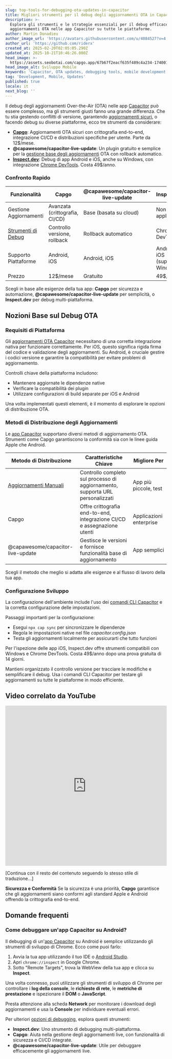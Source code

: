 ```yaml
---
slug: top-tools-for-debugging-ota-updates-in-capacitor
title: Migliori strumenti per il debug degli aggiornamenti OTA in Capacitor
description: >-
  Esplora gli strumenti e le strategie essenziali per il debug efficace degli
  aggiornamenti OTA nelle app Capacitor su tutte le piattaforme.
author: Martin Donadieu
author_image_url: 'https://avatars.githubusercontent.com/u/4084527?v=4'
author_url: 'https://github.com/riderx'
created_at: 2025-02-20T02:05:05.290Z
updated_at: 2025-10-21T10:46:26.000Z
head_image: >-
  https://assets.seobotai.com/capgo.app/67b67f2eacf635f489c4a234-1740017141105.jpg
head_image_alt: Sviluppo Mobile
keywords: 'Capacitor, OTA updates, debugging tools, mobile development, app updates'
tag: 'Development, Mobile, Updates'
published: true
locale: it
next_blog: ''
---
```

Il debug degli aggiornamenti Over-the-Air (OTA) nelle app [Capacitor](https://capacitorjs.com/) può essere complesso, ma gli strumenti giusti fanno una grande differenza. Che tu stia gestendo conflitti di versione, garantendo [aggiornamenti sicuri](https://capgo.app/docs/live-updates/update-behavior/), o facendo debug su diverse piattaforme, ecco tre strumenti da considerare:

-   **[Capgo](https://capgo.app/)**: Aggiornamenti OTA sicuri con crittografia end-to-end, integrazione CI/CD e distribuzioni specifiche per utente. Parte da 12$/mese.
-   **@capawesome/capacitor-live-update**: Un plugin gratuito e semplice per la [gestione base degli aggiornamenti](https://capgo.app/docs/plugin/cloud-mode/manual-update/) OTA con rollback automatico.
-   **[Inspect.dev](https://inspect.dev/)**: Debug di app Android e iOS, anche su Windows, con integrazione [Chrome DevTools](https://developer.chrome.com/docs/devtools). Costa 49$/anno.

### Confronto Rapido

| Funzionalità | Capgo | @capawesome/capacitor-live-update | Inspect.dev |
| --- | --- | --- | --- |
| Gestione Aggiornamenti | Avanzata (crittografia, CI/CD) | Base (basata su cloud) | Non applicabile |
| [Strumenti di Debug](https://capgo.app/docs/plugin/debugging/) | Controllo versione, rollback | Rollback automatico | Chrome DevTools |
| Supporto Piattaforme | Android, iOS | Android, iOS | Android, iOS (supporto Windows) |
| Prezzo | 12$/mese | Gratuito | 49$/anno |

Scegli in base alle esigenze della tua app: **Capgo** per sicurezza e automazione, **@capawesome/capacitor-live-update** per semplicità, o **Inspect.dev** per debug multi-piattaforma.

## Nozioni Base sul Debug OTA

### Requisiti di Piattaforma

Gli [aggiornamenti OTA Capacitor](https://capgo.app/ja/) necessitano di una corretta integrazione nativa per funzionare correttamente. Per iOS, questo significa rigida firma del codice e validazione degli aggiornamenti. Su Android, è cruciale gestire i codici versione e garantire la compatibilità per evitare problemi di aggiornamento.

Controlli chiave della piattaforma includono:

-   Mantenere aggiornate le dipendenze native
-   Verificare la compatibilità dei plugin
-   Utilizzare configurazioni di build separate per iOS e Android

Una volta implementati questi elementi, è il momento di esplorare le opzioni di distribuzione OTA.

### Metodi di Distribuzione degli Aggiornamenti 

Le [app Capacitor](https://capgo.app/blog/capacitor-comprehensive-guide/) supportano diversi metodi di aggiornamento OTA. Strumenti come Capgo garantiscono la conformità sia con le linee guida Apple che Android.

| Metodo di Distribuzione | Caratteristiche Chiave | Migliore Per |
| --- | --- | --- |
| [Aggiornamenti Manuali](https://capgo.app/docs/plugin/cloud-mode/manual-update/) | Controllo completo sul processo di aggiornamento, supporta URL personalizzati | App più piccole, test |
| Capgo | Offre crittografia end-to-end, integrazione CI/CD e assegnazione utenti | Applicazioni enterprise |
| @capawesome/capacitor-live-update | Gestisce le versioni e fornisce funzionalità base di aggiornamento | App semplici |

Scegli il metodo che meglio si adatta alle esigenze e al flusso di lavoro della tua app.

### Configurazione Sviluppo

La configurazione dell'ambiente include l'uso dei [comandi CLI Capacitor](https://capgo.app/docs/cli/commands/) e la corretta configurazione delle impostazioni.

Passaggi importanti per la configurazione:

-   Esegui `npx cap sync` per sincronizzare le dipendenze
-   Regola le impostazioni native nel file _capacitor.config.json_
-   Testa gli aggiornamenti localmente per assicurarti che tutto funzioni

Per l'ispezione delle app iOS, Inspect.dev offre strumenti compatibili con Windows e Chrome DevTools. Costa 49$/anno dopo una prova gratuita di 14 giorni.

Mantieni organizzato il controllo versione per tracciare le modifiche e semplificare il debug. Usa i comandi CLI Capacitor per testare gli aggiornamenti su tutte le piattaforme in modo efficiente.

## Video correlato da YouTube

<iframe src="https://www.youtube.com/embed/HmXM5t8DIPA" aria-label="YouTube video player" frameborder="0" allow="accelerometer; autoplay; clipboard-write; encrypted-media; gyroscope; picture-in-picture; web-share" referrerpolicy="strict-origin-when-cross-origin" style="width: 100%; height: 500px;" allowfullscreen></iframe>

[Continua con il resto del contenuto seguendo lo stesso stile di traduzione...]

**Sicurezza e Conformità**
Se la sicurezza è una priorità, **Capgo** garantisce che gli aggiornamenti siano conformi agli standard Apple e Android offrendo la crittografia end-to-end.

## Domande frequenti

### Come debuggare un'app Capacitor su Android?

Il debugging di un'[app Capacitor](https://capgo.app/plugins/ivs-player/) su Android è semplice utilizzando gli strumenti di sviluppo di Chrome. Ecco come puoi farlo:

1. Avvia la tua app utilizzando il tuo IDE o [Android Studio](https://developer.android.com/studio).
2. Apri `chrome://inspect` in Google Chrome.
3. Sotto "Remote Targets", trova la WebView della tua app e clicca su **Inspect**.

Una volta connesso, puoi utilizzare gli strumenti di sviluppo di Chrome per controllare i **log della console**, le **richieste di rete**, le **metriche di prestazione** e ispezionare il **DOM** o **JavaScript**.

Presta attenzione alla scheda **Network** per monitorare i download degli aggiornamenti e usa la **Console** per individuare eventuali errori.

Per ulteriori [opzioni di debugging](https://capgo.app/docs/plugin/debugging/), esplora questi strumenti:

- **Inspect.dev**: Uno strumento di debugging multi-piattaforma.
- **Capgo**: Aiuta nella gestione degli aggiornamenti live, con funzionalità di sicurezza e CI/CD integrate.
- **@capawesome/capacitor-live-update**: Utile per debuggare efficacemente gli aggiornamenti live.
